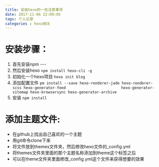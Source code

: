 ```yaml
---
title: 安装hexo的一些注意事项
date: 2017-11-06 22:09:05
tags: 个人记录
categories : hexo相关
---
```


# 安装步骤：
1. 首先安装npm --- 
2. 然后安装hexo    `npm install hexo-cli -g`
3. 初始化一个hexo项目  `hexo init blog`
4. 添加配置文件  `pm install --save hexo-renderer-jade hexo-renderer-scss hexo-generator-feed                         hexo-generator-sitemap hexo-browsersync hexo-generator-archive`
5. 安装 `npm install`

# 添加主题文件:
* 在github上找出自己喜欢的一个主题
* 用git命令clone下来
* 将文件放到themes文件夹，然后修改hexo文件的_config.yml
* 将themes文件夹里面的那个主题名称添加到theme这个标签之后
* 可以在theme文件夹里面修改_config.yml这个文件来获得想要的效果

